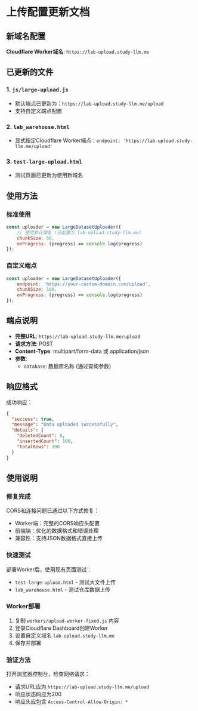 # 上传配置更新文档

## 新域名配置

**Cloudflare Worker域名**: `https://lab-upload.study-llm.me`

## 已更新的文件

### 1. `js/large-upload.js`
- 默认端点已更新为：`https://lab-upload.study-llm.me/upload`
- 支持自定义端点配置

### 2. `lab_warehouse.html`
- 显式指定Cloudflare Worker端点：`endpoint: 'https://lab-upload.study-llm.me/upload'`

### 3. `test-large-upload.html`
- 测试页面已更新为使用新域名

## 使用方法

### 标准使用
```javascript
const uploader = new LargeDatasetUploader({
    // 使用默认域名 (已配置为 lab-upload.study-llm.me)
    chunkSize: 50,
    onProgress: (progress) => console.log(progress)
});
```

### 自定义端点
```javascript
const uploader = new LargeDatasetUploader({
    endpoint: 'https://your-custom-domain.com/upload',
    chunkSize: 100,
    onProgress: (progress) => console.log(progress)
});
```

## 端点说明

- **完整URL**: `https://lab-upload.study-llm.me/upload`
- **请求方法**: POST
- **Content-Type**: multipart/form-data 或 application/json
- **参数**: 
  - `database`: 数据库名称 (通过查询参数)

## 响应格式

成功响应：
```json
{
  "success": true,
  "message": "Data uploaded successfully",
  "details": {
    "deletedCount": 0,
    "insertedCount": 100,
    "totalRows": 100
  }
}
```

## 使用说明

### 修复完成
CORS和连接问题已通过以下方式修复：
- Worker端：完整的CORS响应头配置
- 前端端：优化的数据格式和错误处理
- 兼容性：支持JSON数据格式直接上传

### 快速测试
部署Worker后，使用现有页面测试：
- `test-large-upload.html` - 测试大文件上传
- `lab_warehouse.html` - 测试仓库数据上传

### Worker部署
1. 复制 `workers/upload-worker-fixed.js` 内容
2. 登录Cloudflare Dashboard创建Worker
3. 设置自定义域名 `lab-upload.study-llm.me`
4. 保存并部署

### 验证方法
打开浏览器控制台，检查网络请求：
- 请求URL应为 `https://lab-upload.study-llm.me/upload`
- 响应状态码应为200
- 响应头应包含 `Access-Control-Allow-Origin: *`